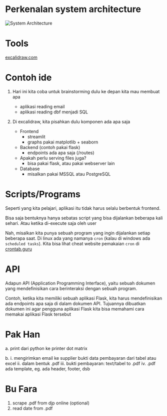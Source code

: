 # Perkenalan system architecture
![System Architecture](./assets/2025-05-08-system_arch.webp)

# Tools
[excalidraw.com](https://excalidraw.com)

# Contoh ide
1. Hari ini kita coba untuk brainstorming dulu ke depan kita mau membuat apa
    * aplikasi reading email
    * aplikasi reading dbf menjadi SQL

2. Di excalidraw, kita pisahkan dulu komponen ada apa saja
    * Frontend
        * streamlit
        * graphs pakai matplotlib + seaborn
    * Backend (contoh pakai flask)
        * endpoints ada apa saja (/routes)
    * Apakah perlu serving files juga?
        * bisa pakai flask, atau pakai webserver lain
    * Database
        * misalkan pakai MSSQL atau PostgreSQL
    
# Scripts/Programs
Seperti yang kita pelajari, aplikasi itu tidak harus selalu berbentuk frontend.

Bisa saja bentuknya hanya sebatas script yang bisa dijalankan beberapa kali sehari. Atau ketika di-execute saja oleh user

Nah, misalkan kita punya sebuah program yang ingin dijalankan setiap beberapa saat. Di linux ada yang namanya `cron` (kalau di windows ada `scheduled tasks`). Kita bisa lihat cheat website pemakaian `cron` di [crontab.guru](https://crontab.guru/)

# API
Adapun API (Application Programming Interface), yaitu sebuah dokumen yang mendefinisikan cara berinteraksi dengan sebuah program.

Contoh, ketika kita memiliki sebuah aplikasi Flask, kita harus mendefinisikan ada endpoints apa saja di dalam dokumen API. Tujuannya dibuatkan dokumen ini agar pengguna aplikasi Flask kita bisa memahami cara memakai aplikasi Flask tersebut

# Pak Han
a. print dari python ke printer dot matrix

b. i.   mengirimkan email ke supplier bukti data pembayaran dari tabel atau excel
   ii.  dalam bentuk .pdf
   iii. bukti pembayaran: text/tabel to .pdf
   iv.  .pdf ada template, eg. ada header, footer, dsb

# Bu Fara
1. scrape .pdf from djp online (optional)
2. read date from .pdf

